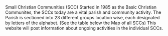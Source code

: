 Small Christian Communities (SCC) Started in 1985 as the Basic Christian
Communites, the SCCs today are a vital parish and community activity.
The Parish is sectioned into 23 different groups location wise, each
designated by letters of the alphabet. (See the table below the Map of
all SCCs) This website will post information about ongoing activities in
the individual SCCs.
